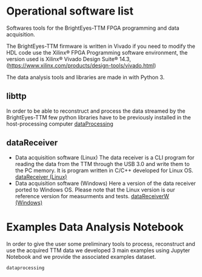# Operational software list

Softwares tools for the BrightEyes-TTM FPGA programming and data acquisition.

The BrightEyes-TTM firmware is written in Vivado if you need to modify the HDL code use the Xilinx® FPGA Programming software environment, the version used is Xilinx® Vivado Design Suite® 14.3, (<https://www.xilinx.com/products/design-tools/vivado.html>)

The data analysis tools and libraries are made in with Python 3.

## libttp

In order to be able to reconstruct and process the data streamed by the BrightEyes-TTM few python libraries have to be previously installed in the host-processing computer
[dataProcessing](dataProcessing)

## dataReceiver

- Data acquisition software (Linux)
  The data receiver is a CLI program for reading the data from the TTM through the USB 3.0 and write them to the PC memory. It is program written in C/C++ developed for Linux OS.
  [dataReceiver (Linux)](https://github.com/VicidominiLab/BrightEyes-TTM/tree/v1.0/dataReceiver/dataReceiver/linux)
- Data acquisition software (Windows)
  Here a version of the data receiver ported to Windows OS. Please note that the Linux version is our reference version for measurments and tests.
  [dataReceiverW (Windows)](https://github.com/VicidominiLab/BrightEyes-TTM/tree/v1.0/dataReceiver/dataReceiver/windows)

# Examples Data Analysis Notebook

In order to give the user some preliminary tools to process, reconstruct and use the acquired TTM data we developed 3 main examples using Jupyter Notebook and we provide the associated examples dataset.

```{toctree}
dataprocessing
```
